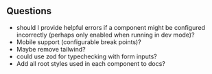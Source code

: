 ## Questions
- should I provide helpful errors if a component might be configured incorrectly (perhaps only enabled when running in dev mode)?
- Mobile support (configurable break points)?
- Maybe remove tailwind?
- could use zod for typechecking with form inputs?
- Add all root styles used in each component to docs?
